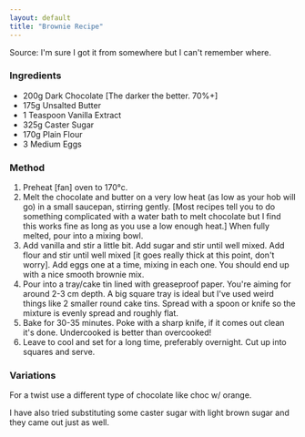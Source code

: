 ```yaml
---
layout: default
title: "Brownie Recipe"
---
```


Source: I'm sure I got it from somewhere but I can't remember where.

### Ingredients
* 200g Dark Chocolate [The darker the better. 70%+]
* 175g Unsalted Butter
* 1 Teaspoon Vanilla Extract
* 325g Caster Sugar
* 170g Plain Flour
* 3 Medium Eggs

### Method
1. Preheat [fan] oven to 170°c.
2. Melt the chocolate and butter on a very low heat (as low as your hob will go) in a small saucepan, stirring gently. [Most recipes tell you to do something complicated with a water bath to melt chocolate but I find this works fine as long as you use a low enough heat.] When fully melted, pour into a mixing bowl. 
3. Add vanilla and stir a little bit. Add sugar and stir until well mixed. Add flour and stir until well mixed [it goes really thick at this point, don't worry]. Add eggs one at a time, mixing in each one. You should end up with a nice smooth brownie mix.
4. Pour into a tray/cake tin lined with greaseproof paper. You're aiming for around 2-3 cm depth. A big square tray is ideal but I've used weird things like 2 smaller round cake tins. Spread with a spoon or knife so the mixture is evenly spread and roughly flat.
5. Bake for 30-35 minutes. Poke with a sharp knife, if it comes out clean it's done. Undercooked is better than overcooked!
6. Leave to cool and set for a long time, preferably overnight. Cut up into squares and serve.

### Variations
For a twist use a different type of chocolate like choc w/ orange. 

I have also tried substituting some caster sugar with light brown sugar and they came out just as well.
